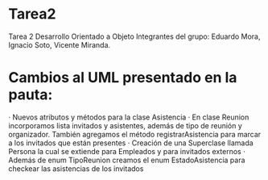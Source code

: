 # Tarea2
Tarea 2 Desarrollo Orientado a Objeto
Integrantes del grupo: Eduardo Mora, Ignacio Soto, Vicente Miranda.
# Cambios al UML presentado en la pauta:
· Nuevos atributos y métodos para la clase Asistencia
· En clase Reunion incorporamos lista invitados y asistentes, además de tipo de reunión y organizador. También agregamos el método registrarAsistencia para marcar a los invitados que están presentes
· Creación de una Superclase llamada Persona la cual se extiende para Empleados y para invitados externos
· Además de enum TipoReunion creamos el enum EstadoAsistencia para checkear las asistencias de los invitados
